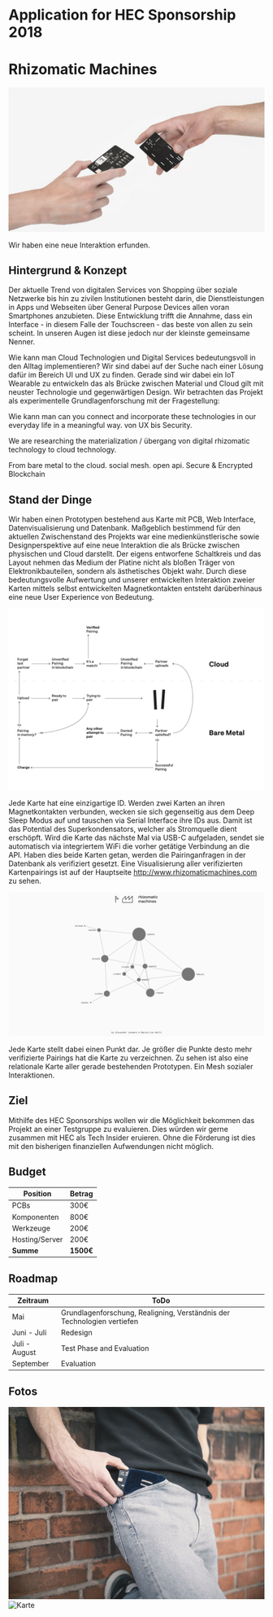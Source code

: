 # Application for HEC Sponsorship 2018

# Rhizomatic Machines

![Interaction](Presentation/Graphics/michealangelo.jpg)

Wir haben eine neue Interaktion erfunden.

## Hintergrund & Konzept

Der aktuelle Trend von digitalen Services von Shopping über soziale Netzwerke bis hin zu zivilen Institutionen besteht darin, die Dienstleistungen in Apps und Webseiten über General Purpose Devices allen voran Smartphones anzubieten. Diese Entwicklung trifft die Annahme, dass ein Interface - in diesem Falle der Touchscreen - das beste von allen zu sein scheint. In unseren Augen ist diese jedoch nur der kleinste gemeinsame Nenner.

Wie kann man Cloud Technologien und Digital Services bedeutungsvoll in den Alltag implementieren? Wir sind dabei auf der Suche nach einer Lösung dafür im Bereich UI und UX zu finden. Gerade sind wir dabei ein IoT Wearable zu entwickeln das als Brücke zwischen Material und Cloud gilt mit neuster Technologie und gegenwärtigen Design. Wir betrachten das Projekt als experimentelle Grundlagenforschung mit der Fragestellung:

Wie kann man can you connect and incorporate these technologies in our everyday life in a meaningful way.
von UX bis Security.

We are researching the materialization / übergang von digital rhizomatic technology to cloud technology.

From bare metal to the cloud.
social mesh.
open api.
Secure & Encrypted
Blockchain

## Stand der Dinge

Wir haben einen Prototypen bestehend aus Karte mit PCB, Web Interface, Datenvisualisierung und Datenbank. Maßgeblich bestimmend für den aktuellen Zwischenstand des Projekts war eine medienkünstlerische sowie Designperspektive auf eine neue Interaktion die als Brücke zwischen physischen und Cloud darstellt. Der eigens entworfene Schaltkreis und das Layout nehmen das Medium der Platine nicht als bloßen Träger von Elektronikbauteilen, sondern als ästhetisches Objekt wahr. Durch diese bedeutungsvolle Aufwertung und unserer entwickelten Interaktion zweier Karten mittels selbst entwickelten Magnetkontakten entsteht darüberhinaus eine neue User Experience von Bedeutung.

![userflow](Design/Graphics/rhizm_flowchart.png)

Jede Karte hat eine einzigartige ID. Werden zwei Karten an ihren Magnetkontakten verbunden, wecken sie sich gegenseitig aus dem Deep Sleep Modus auf und tauschen via Serial Interface ihre IDs aus. Damit ist das Potential des Superkondensators, welcher als Stromquelle dient erschöpft. Wird die Karte das nächste Mal via USB-C aufgeladen, sendet sie automatisch via integriertem WiFi die vorher getätige Verbindung an die API. Haben dies beide Karten getan, werden die Pairinganfragen in der Datenbank als verifiziert gesetzt. Eine Visualisierung aller verifizierten Kartenpairings ist auf der Hauptseite http://www.rhizomaticmachines.com zu sehen.

![userflow](design/Graphics/graph.png)

Jede Karte stellt dabei einen Punkt dar. Je größer die Punkte desto mehr verifizierte Pairings hat die Karte zu verzeichnen. Zu sehen ist also eine relationale Karte aller gerade bestehenden Prototypen. Ein Mesh sozialer Interaktionen.

## Ziel

Mithilfe des HEC Sponsorships wollen wir die Möglichkeit bekommen das Projekt an einer Testgruppe zu evaluieren. Dies würden wir gerne zusammen mit HEC als Tech Insider eruieren. Ohne die Förderung ist dies mit den bisherigen finanziellen Aufwendungen nicht möglich.

## Budget

Position | Betrag
--- | ---
PCBs | 300€
Komponenten |  800€
Werkzeuge | 200€
Hosting/Server | 200€
**Summe** |	**1500€**

## Roadmap

Zeitraum | ToDo
--- | ---
Mai | Grundlagenforschung, Realigning, Verständnis der Technologien vertiefen
Juni - Juli | Redesign
Juli - August | Test Phase and Evaluation
September | Evaluation

## Fotos

![everyday](Presentation/Graphics/pouch_1.jpg)
![Karte](Presentation/Graphics/card_front.png)
